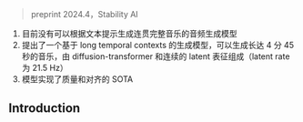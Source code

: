 > preprint 2024.4，Stability AI
<!-- 翻译 & 理解 -->
<!-- Audio-based generative models for music have seen great
strides recently, but so far have not managed to produce
full-length music tracks with coherent musical structure
from text prompts. We show that by training a generative
model on long temporal contexts it is possible to produce
long-form music of up to 4m 45s. Our model consists of a
diffusion-transformer operating on a highly downsampled
continuous latent representation (latent rate of 21.5 Hz).
It obtains state-of-the-art generations according to met-
rics on audio quality and prompt alignment, and subjective
tests reveal that it produces full-length music with coherent
structure. -->
1. 目前没有可以根据文本提示生成连贯完整音乐的音频生成模型
2. 提出了一个基于 long temporal contexts 的生成模型，可以生成长达 4 分 45 秒的音乐，由 diffusion-transformer 和连续的 latent 表征组成（latent rate 为 21.5 Hz）
3. 模型实现了质量和对齐的 SOTA

## Introduction
<!-- Generation of musical audio using deep learning has been
a very active area of research in the last decade. Initially,
efforts were primarily directed towards the unconditional
generation of musical audio [1, 2]. Subsequently, attention
shifted towards conditioning models directly on musical
metadata [3]. Recent work has focused on adding natural
language control via text conditioning [4–7], and then im-
proving these architectures in terms of computational com-
plexity [8–11], quality [12–15] or controlability [16–19]. -->
